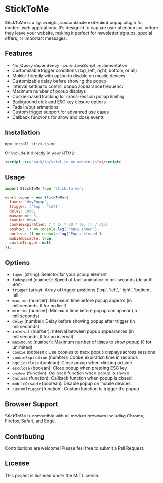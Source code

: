 # StickToMe

StickToMe is a lightweight, customizable exit-intent popup plugin for modern web applications. It's designed to capture user attention just before they leave your website, making it perfect for newsletter signups, special offers, or important messages.

## Features

- No jQuery dependency - pure JavaScript implementation
- Customizable trigger conditions (top, left, right, bottom, or all)
- Mobile-friendly with option to disable on mobile devices
- Customizable delay before showing the popup
- Interval setting to control popup appearance frequency
- Maximum number of popup displays
- Cookie-based tracking for cross-session popup limiting
- Background click and ESC key closure options
- Fade in/out animations
- Custom trigger support for advanced use cases
- Callback functions for show and close events

## Installation

```bash
npm install stick-to-me
```

Or include it directly in your HTML:

```html
<script src="path/to/stick-to-me-modern.js"></script>
```

## Usage

```javascript
import StickToMe from 'stick-to-me';

const popup = new StickToMe({
  layer: '#myPopup',
  trigger: ['top', 'left'],
  delay: 1000,
  maxamount: 5,
  cookie: true,
  cookieExpiration: 7 * 24 * 60 * 60, // 7 days
  onshow: () => console.log('Popup shown'),
  onclose: () => console.log('Popup closed'),
  mobileDisable: true,
  customTrigger: null
});
```

## Options

- `layer` (string): Selector for your popup element
- `fadespeed` (number): Speed of fade animation in milliseconds (default: 400)
- `trigger` (array): Array of trigger positions ('top', 'left', 'right', 'bottom', 'all')
- `maxtime` (number): Maximum time before popup appears (in milliseconds, 0 for no limit)
- `mintime` (number): Minimum time before popup can appear (in milliseconds)
- `delay` (number): Delay before showing popup after trigger (in milliseconds)
- `interval` (number): Interval between popup appearances (in milliseconds, 0 for no interval)
- `maxamount` (number): Maximum number of times to show popup (0 for unlimited)
- `cookie` (boolean): Use cookies to track popup displays across sessions
- `cookieExpiration` (number): Cookie expiration time in seconds
- `bgclickclose` (boolean): Close popup when clicking outside
- `escclose` (boolean): Close popup when pressing ESC key
- `onshow` (function): Callback function when popup is shown
- `onclose` (function): Callback function when popup is closed
- `mobileDisable` (boolean): Disable popup on mobile devices
- `customTrigger` (function): Custom function to trigger the popup

## Browser Support

StickToMe is compatible with all modern browsers including Chrome, Firefox, Safari, and Edge.

## Contributing

Contributions are welcome! Please feel free to submit a Pull Request.

## License

This project is licensed under the MIT License.
